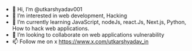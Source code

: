 - 👋 Hi, I’m @utkarshyadav001
- 👀 I’m interested in web development, Hacking
- 🌱 I’m currently learning JavaScript, nodeJs, react.Js, Next.js, Python, How to hack web applications.
- 💞️ I’m looking to collaborate on web applications vulnerability 
- 📫 Follow me on x https://www.x.com/utkarshyadav_in
<!---
SocialistUtkarsh/SocialistUtkarsh is a ✨ special ✨ repository because its `README.md` (this file) appears on your GitHub profile.
You can click the Preview link to take a look at your changes.
--->
